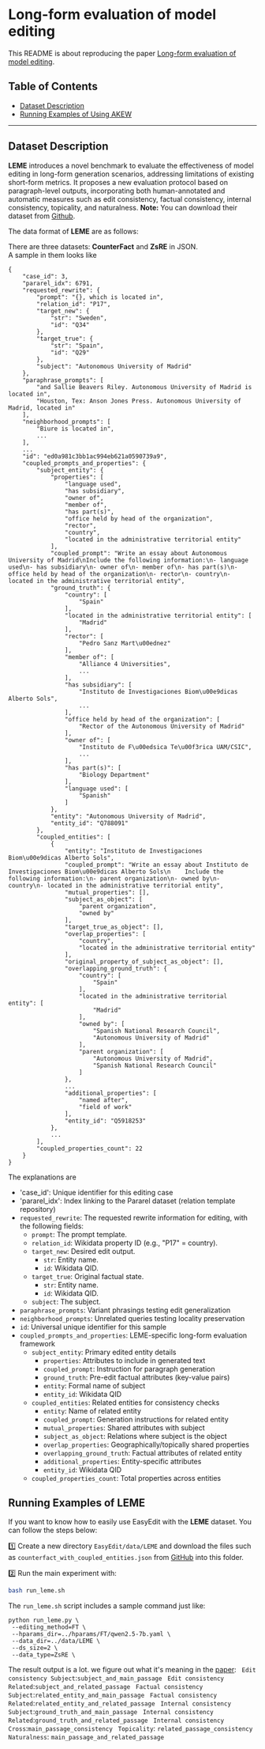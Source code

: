 # Long-form evaluation of model editing

This README is about reproducing the paper [Long-form evaluation of model editing](https://arxiv.org/abs/2402.09394).

## Table of Contents

- [Dataset Description](#Dataset-Description)
- [Running Examples of Using AKEW](#Running-Examples-of-Using-AKEW)
---

## Dataset Description

**LEME** introduces a novel benchmark to evaluate the effectiveness of model editing in long-form generation scenarios, addressing limitations of existing short-form metrics. It proposes a new evaluation protocol based on paragraph-level outputs, incorporating both human-annotated and automatic measures such as edit consistency, factual consistency, internal consistency, topicality, and naturalness.
**Note:** You can download their dataset from [Github](https://github.com/domenicrosati/longform-evaluation-model-editing/tree/main/data).

The data format of **LEME** are as follows:

There are three datasets: **CounterFact** and **ZsRE** in JSON.  
A sample in them looks like

    {
        "case_id": 3,
        "pararel_idx": 6791,
        "requested_rewrite": {
            "prompt": "{}, which is located in",
            "relation_id": "P17",
            "target_new": {
                "str": "Sweden",
                "id": "Q34"
            },
            "target_true": {
                "str": "Spain",
                "id": "Q29"
            },
            "subject": "Autonomous University of Madrid"
        },
        "paraphrase_prompts": [
            "and Sallie Beavers Riley. Autonomous University of Madrid is located in",
            "Houston, Tex: Anson Jones Press. Autonomous University of Madrid, located in"
        ],
        "neighborhood_prompts": [
            "Biure is located in",
            ...
        ],
        ...
        "id": "ed0a981c3bb1ac994eb621a0590739a9",
        "coupled_prompts_and_properties": {
            "subject_entity": {
                "properties": [
                    "language used",
                    "has subsidiary",
                    "owner of",
                    "member of",
                    "has part(s)",
                    "office held by head of the organization",
                    "rector",
                    "country",
                    "located in the administrative territorial entity"
                ],
                "coupled_prompt": "Write an essay about Autonomous University of Madrid\nInclude the following information:\n- language used\n- has subsidiary\n- owner of\n- member of\n- has part(s)\n- office held by head of the organization\n- rector\n- country\n- located in the administrative territorial entity",
                "ground_truth": {
                    "country": [
                        "Spain"
                    ],
                    "located in the administrative territorial entity": [
                        "Madrid"
                    ],
                    "rector": [
                        "Pedro Sanz Mart\u00ednez"
                    ],
                    "member of": [
                        "Alliance 4 Universities",
                        ...
                    ],
                    "has subsidiary": [
                        "Instituto de Investigaciones Biom\u00e9dicas Alberto Sols",
                        ...
                    ],
                    "office held by head of the organization": [
                        "Rector of the Autonomous University of Madrid"
                    ],
                    "owner of": [
                        "Instituto de F\u00edsica Te\u00f3rica UAM/CSIC",
                        ...
                    ],
                    "has part(s)": [
                        "Biology Department"
                    ],
                    "language used": [
                        "Spanish"
                    ]
                },
                "entity": "Autonomous University of Madrid",
                "entity_id": "Q788091"
            },
            "coupled_entities": [
                {
                    "entity": "Instituto de Investigaciones Biom\u00e9dicas Alberto Sols",
                    "coupled_prompt": "Write an essay about Instituto de Investigaciones Biom\u00e9dicas Alberto Sols\n    Include the following information:\n- parent organization\n- owned by\n- country\n- located in the administrative territorial entity",
                    "mutual_properties": [],
                    "subject_as_object": [
                        "parent organization",
                        "owned by"
                    ],
                    "target_true_as_object": [],
                    "overlap_properties": [
                        "country",
                        "located in the administrative territorial entity"
                    ],
                    "original_property_of_subject_as_object": [],
                    "overlapping_ground_truth": {
                        "country": [
                            "Spain"
                        ],
                        "located in the administrative territorial entity": [
                            "Madrid"
                        ],
                        "owned by": [
                            "Spanish National Research Council",
                            "Autonomous University of Madrid"
                        ],
                        "parent organization": [
                            "Autonomous University of Madrid",
                            "Spanish National Research Council"
                        ]
                    },
                    ...
                    "additional_properties": [
                        "named after",
                        "field of work"
                    ],
                    "entity_id": "Q5918253"
                },
                ...
            ],
            "coupled_properties_count": 22
        }
    }

The explanations are
- 'case_id': Unique identifier for this editing case
- 'pararel_idx': Index linking to the Pararel dataset (relation template repository)
- `requested_rewrite`: The requested rewrite information for editing, with the following fields:
    - `prompt`: The prompt template.
    - `relation_id`: Wikidata property ID (e.g., "P17" = country).
    - `target_new`: Desired edit output.
        - `str`: Entity name.
        - `id`: Wikidata QID.
    - `target_true`: Original factual state.
        - `str`: Entity name.
        - `id`: Wikidata QID.
    - `subject`: The subject.
- `paraphrase_prompts`: Variant phrasings testing edit generalization
- `neighborhood_prompts`: Unrelated queries testing locality preservation
- `id`: Universal unique identifier for this sample
- `coupled_prompts_and_properties`: LEME-specific long-form evaluation framework
  - `subject_entity`: Primary edited entity details
    - `properties`: Attributes to include in generated text
    - `coupled_prompt`: Instruction for paragraph generation
    - `ground_truth`: Pre-edit factual attributes (key-value pairs)
    - `entity`: Formal name of subject
    - `entity_id`: Wikidata QID
  - `coupled_entities`: Related entities for consistency checks
    - `entity`: Name of related entity
    - `coupled_prompt`: Generation instructions for related entity
    - `mutual_properties`: Shared attributes with subject
    - `subject_as_object`: Relations where subject is the object
    - `overlap_properties`: Geographically/topically shared properties
    - `overlapping_ground_truth`: Factual attributes of related entity
    - `additional_properties`: Entity-specific attributes
    - `entity_id`: Wikidata QID
  - `coupled_properties_count`: Total properties across entities

## Running Examples of LEME

If you want to know how to easily use EasyEdit with the **LEME** dataset. You can follow the steps below:

1️⃣ Create a new directory `EasyEdit/data/LEME` and download the files such as `counterfact_with_coupled_entities.json` from [GitHub](https://github.com/domenicrosati/longform-evaluation-model-editing/tree/main/data) into this folder.

2️⃣ Run the main experiment with:
```bash
bash run_leme.sh
```
The `run_leme.sh` script includes a sample command just like:
```
python run_leme.py \
 --editing_method=FT \
 --hparams_dir=../hparams/FT/qwen2.5-7b.yaml \
 --data_dir=../data/LEME \
 --ds_size=2 \
 --data_type=ZsRE \
```
The result output is a lot. we figure out what it's meaning in the [paper](https://arxiv.org/abs/2402.09394):
` Edit consistency Subject`:`subject_and_main_passage`
` Edit consistency Related`:`subject_and_related_passage`
` Factual consistency Subject`:`related_entity_and_main_passage`
` Factual consistency Related`:`related_entity_and_related_passage`
` Internal consistency Subject`:`ground_truth_and_main_passage`
` Internal consistency Related`:`ground_truth_and_related_passage`
` Internal consistency Cross`:`main_passage_consistency`
` Topicality`: `related_passage_consistency`
` Naturalness`: `main_passage_and_related_passage`
